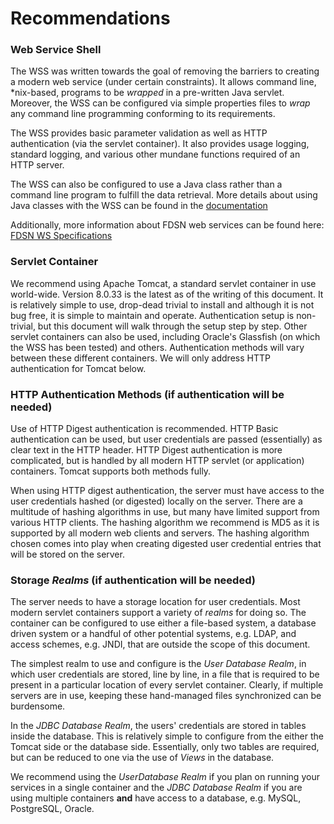 # Recommendations

### Web Service Shell

The WSS was written towards the goal of removing the barriers to
creating a modern web service (under certain constraints). It allows
command line, \*nix-based, programs to be *wrapped* in a pre-written
Java servlet. Moreover, the WSS can be configured via simple properties
files to *wrap* any command line programming conforming to its
requirements.

The WSS provides basic parameter validation as well as HTTP
authentication (via the servlet container). It also provides usage
logging, standard logging, and various other mundane functions required
of an HTTP server.

The WSS can also be configured to use a Java class rather than a command
line program to fulfill the data retrieval. More details about using
Java classes with the WSS can be found in the [documentation](./)

Additionally, more information about FDSN web services can be found
here: [FDSN WS
Specifications](http://www.fdsn.org/webservices/FDSN-WS-Specifications-1.1.pdf)

### Servlet Container

We recommend using Apache Tomcat, a standard servlet container in use
world-wide. Version 8.0.33 is the latest as of the writing of this
document. It is relatively simple to use, drop-dead trivial to install
and although it is not bug free, it is simple to maintain and operate.
Authentication setup is non-trivial, but this document will walk through
the setup step by step. Other servlet containers can also be used,
including Oracle's Glassfish (on which the WSS has been tested) and
others. Authentication methods will vary between these different
containers. We will only address HTTP authentication for Tomcat below.

### HTTP Authentication Methods (if authentication will be needed)

Use of HTTP Digest authentication is recommended. HTTP Basic
authentication can be used, but user credentials are passed
(essentially) as clear text in the HTTP header. HTTP Digest
authentication is more complicated, but is handled by all modern HTTP
servlet (or application) containers. Tomcat supports both methods fully.

When using HTTP digest authentication, the server must have access to
the user credentials hashed (or digested) locally on the server. There
are a multitude of hashing algorithms in use, but many have limited
support from various HTTP clients. The hashing algorithm we recommend is
MD5 as it is supported by all modern web clients and servers. The
hashing algorithm chosen comes into play when creating digested user
credential entries that will be stored on the server.

### Storage *Realms* (if authentication will be needed)

The server needs to have a storage location for user credentials. Most
modern servlet containers support a variety of *realms* for doing so.
The container can be configured to use either a file-based system, a
database driven system or a handful of other potential systems, e.g.
LDAP, and access schemes, e.g. JNDI, that are outside the scope of this
document.

The simplest realm to use and configure is the *User Database Realm*, in
which user credentials are stored, line by line, in a file that is
required to be present in a particular location of every servlet
container. Clearly, if multiple servers are in use, keeping these
hand-managed files synchronized can be burdensome.

In the *JDBC Database Realm*, the users' credentials are stored in
tables inside the database. This is relatively simple to configure from
the either the Tomcat side or the database side. Essentially, only two
tables are required, but can be reduced to one via the use of *Views* in
the database.

We recommend using the *UserDatabase Realm* if you plan on running your
services in a single container and the *JDBC Database Realm* if you are
using multiple containers **and** have access to a database, e.g. MySQL,
PostgreSQL, Oracle.

